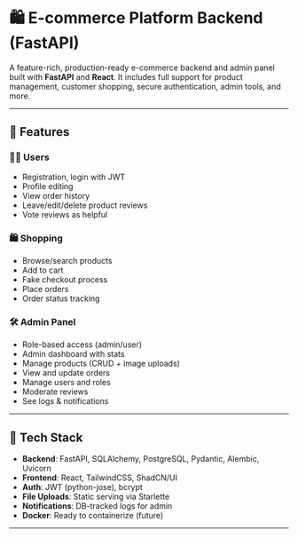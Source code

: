 # 🛍️ E-commerce Platform Backend (FastAPI)

A feature-rich, production-ready e-commerce backend and admin panel built with **FastAPI** and **React**. It includes full support for product management, customer shopping, secure authentication, admin tools, and more.

---

## 🚀 Features

### 🧑‍💻 Users
- Registration, login with JWT
- Profile editing
- View order history
- Leave/edit/delete product reviews
- Vote reviews as helpful

### 🛍️ Shopping
- Browse/search products
- Add to cart
- Fake checkout process
- Place orders
- Order status tracking

### 🛠 Admin Panel
- Role-based access (admin/user)
- Admin dashboard with stats
- Manage products (CRUD + image uploads)
- View and update orders
- Manage users and roles
- Moderate reviews
- See logs & notifications

---

## 🧱 Tech Stack

- **Backend**: FastAPI, SQLAlchemy, PostgreSQL, Pydantic, Alembic, Uvicorn
- **Frontend**: React, TailwindCSS, ShadCN/UI
- **Auth**: JWT (python-jose), bcrypt
- **File Uploads**: Static serving via Starlette
- **Notifications**: DB-tracked logs for admin
- **Docker**: Ready to containerize (future)

---
